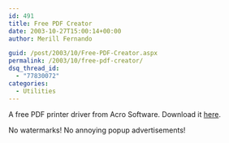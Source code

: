 ```yaml
---
id: 491
title: Free PDF Creator
date: 2003-10-27T15:00:14+00:00
author: Merill Fernando

guid: /post/2003/10/Free-PDF-Creator.aspx
permalink: /2003/10/free-pdf-creator/
dsq_thread_id:
  - "77830072"
categories:
  - Utilities
---
```

<body xmlns="http://www.w3.org/1999/xhtml">
    <p>
        A free PDF printer driver from Acro Software. Download it <a href="http://www.acrosoftware.com/Download.htm">here</a>.
    </p>
    <p>
        No watermarks! No annoying popup advertisements!
    </p>
</body>